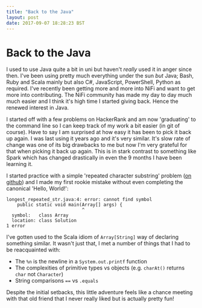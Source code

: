 ```yaml
---
title: "Back to the Java"
layout: post
date: 2017-09-07 18:28:23 BST
---
```


# Back to the Java
I used to use Java quite a bit in uni but haven't *really* used it in anger since then. 
I've been using pretty much everything under the sun *but* Java; Bash, Ruby and Scala mainly but also C#, JavaScript, PowerShell, Python as required. I've recently been getting more and more into NiFi and want to get more into contributing. The NiFi community has made my day to day much much easier and I think it's high time I started giving back. Hence the renewed interest in Java.

I started off with a few problems on HackerRank and am now 'graduating' to the command line so I can keep track of my work a bit easier (in git of course). Have to say I am surprised at how easy it has been to pick it back up again.
I was last using it years ago and it's very similar. It's slow rate of change was one of its big drawbacks to me but now I'm very grateful for that when picking it back up again. This is in stark contrast to something like Spark which has changed drastically in even the 9 months I have been learning it.

I started practice with a simple 'repeated character substring' problem ([on github](https://github.com/SebastianCarroll/practice/blob/master/longest_substring/longest_repeated_str.java))
 and I made my first rookie mistake without even completing the canonical 'Hello, World!':

~~~
longest_repeated_str.java:4: error: cannot find symbol
    public static void main(Array[] args) {
                            ^
  symbol:   class Array
  location: class Solution
1 error
~~~

I've gotten used to the Scala idiom of `Array[String]` way of declaring something similar. It wasn't just that, I met a number of things that I had to be reacquainted with:

* The `%n` is the newline in a `System.out.printf` function
* The complexities of primitive types vs objects (e.g. `charAt()` returns `char` not `Character`)
* String comparisons `==` vs `.equals`

Despite the initial setbacks, this little adventure feels like a chance meeting with that old friend that I never really liked but is actually pretty fun!
